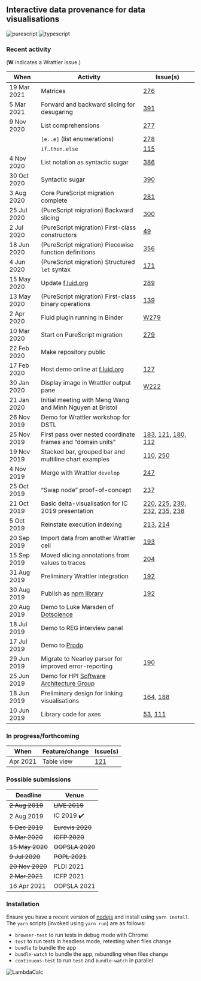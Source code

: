 ## Interactive data provenance for data visualisations

![purescript](https://github.com/explorable-viz/fluid/workflows/purescript/badge.svg)
![typescript](https://github.com/explorable-viz/fluid/workflows/typescript/badge.svg)

### Recent activity

(**W** indicates a Wrattler issue.)

| When | Activity | Issue(s) |
| --- | --- | --- |
| 19 Mar 2021 | Matrices | [276](https://github.com/explorable-viz/fluid/issues/276)
| 5 Mar 2021 | Forward and backward slicing for desugaring | [391](https://github.com/explorable-viz/fluid/issues/391)
| 9 Nov 2020 | List comprehensions | [277](https://github.com/explorable-viz/fluid/issues/277) |
| | `[e..e]` (list enumerations) | [278](https://github.com/explorable-viz/fluid/issues/278) |
| | `if`..`then`..`else` | [115](https://github.com/explorable-viz/fluid/issues/115) |
| 4 Nov 2020 | List notation as syntactic sugar | [386](https://github.com/explorable-viz/fluid/issues/386) |
| 30 Oct 2020 | Syntactic sugar | [390](https://github.com/explorable-viz/fluid/issues/390) |
| 3 Aug 2020 | Core PureScript migration complete | [281](https://github.com/explorable-viz/fluid/issues/281) |
| 25 Jul 2020 | (PureScript migration) Backward slicing | [300](https://github.com/explorable-viz/fluid/issues/300) |
| 2 Jul 2020 | (PureScript migration) First-class constructors | [49](https://github.com/explorable-viz/fluid/issues/49) |
| 18 Jun 2020 | (PureScript migration) Piecewise function definitions | [356](https://github.com/explorable-viz/fluid/issues/356) |
| 4 Jun 2020 | (PureScript migration) Structured `let` syntax | [171](https://github.com/explorable-viz/fluid/issues/171) |
| 15 May 2020 | Update [f.luid.org](http://f.luid.org) | [289](https://github.com/explorable-viz/fluid/issues/289) |
| 13 May 2020 | (PureScript migration) First-class binary operations | [139](https://github.com/explorable-viz/fluid/issues/139) |
| 2 Apr 2020 | Fluid plugin running in Binder | [W279](https://github.com/rolyp/wrattler/wrattler/issues/279) |
| 10 Mar 2020 | Start on PureScript migration | [279](https://github.com/rolyp/lambdacalc/issues/279) |
| 22 Feb 2020 | Make repository public |
| 17 Feb 2020 | Host demo online at [f.luid.org](http://f.luid.org) | [127](https://github.com/rolyp/lambdacalc/issues/127) |
| 30 Jan 2020 | Display image in Wrattler output pane | [W222](https://github.com/wrattler/wrattler/issues/222) |
| 21 Jan 2020 | Initial meeting with Meng Wang and Minh Nguyen at Bristol ||
| 26 Nov 2019 | Demo for Wrattler workshop for DSTL ||
| 25 Nov 2019 | First pass over nested coordinate frames and “domain units” | [183](https://github.com/rolyp/fluid/issues/183), [121](https://github.com/rolyp/fluid/issues/121), [180](https://github.com/rolyp/fluid/issues/180), [112](https://github.com/rolyp/fluid/issues/112) |
| 19 Nov 2019 | Stacked bar, grouped bar and multiline chart examples | [110](https://github.com/rolyp/fluid/issues/110), [250](https://github.com/rolyp/fluid/issues/250) |
| 4 Nov 2019 | Merge with Wrattler `develop` | [247](https://github.com/rolyp/fluid/issues/247) |
| 25 Oct 2019 | “Swap node” proof-of-concept | [237](https://github.com/rolyp/fluid/issues/237) |
| 21 Oct 2019 | Basic delta-visualisation for IC 2019 presentation | [220](https://github.com/rolyp/fluid/issues/220), [225](https://github.com/rolyp/fluid/issues/225), [230](https://github.com/rolyp/fluid/issues/230), [232](https://github.com/rolyp/fluid/issues/232), [235](https://github.com/rolyp/fluid/issues/235), [238](https://github.com/rolyp/fluid/issues/238) |
| 5 Oct 2019 | Reinstate execution indexing | [213](https://github.com/rolyp/fluid/issues/213), [214](https://github.com/rolyp/fluid/issues/214) |
| 20 Sep 2019 | Import data from another Wrattler cell | [193](https://github.com/rolyp/fluid/issues/193) |
| 15 Sep 2019 | Moved slicing annotations from values to traces | [204](https://github.com/rolyp/fluid/issues/204) |
| 31 Aug 2019 | Preliminary Wrattler integration | [192](https://github.com/rolyp/fluid/issues/192) |
| 30 Aug 2019 | Publish as [npm library](https://www.npmjs.com/package/@rolyp/fluid) | [192](https://github.com/rolyp/fluid/issues/192) || 20 August 2019 | Demo to Luke Marsden of [Dotscience](https://dotscience.com/) ||
| 20 Aug 2019 | Demo to Luke Marsden of [Dotscience](https://dotscience.com/) ||
| 18 Jul 2019 | Demo to REG interview panel ||
| 17 Jul 2019 | Demo to [Prodo](https://prodo.ai) ||
| 29 Jun 2019 | Migrate to Nearley parser for improved error-reporting | [190](https://github.com/rolyp/fluid/issues/190) |
| 25 Jun 2019 | Demo for HPI [Software Architecture Group](https://www.hpi.uni-potsdam.de/hirschfeld/index.html)||
| 18 Jun 2019 | Preliminary design for linking visualisations | [164](https://github.com/rolyp/fluid/issues/164), [188](https://github.com/rolyp/fluid/issues/188) |
| 10 Jun 2019 | Library code for axes | [53](https://github.com/rolyp/fluid/issues/53), [111](https://github.com/rolyp/fluid/issues/111) |

### In progress/forthcoming

| When | Feature/change | Issue(s) |
| --- | --- | --- |
| Apr 2021 | Table view | [121](https://github.com/rolyp/fluid/issues/121) |

### Possible submissions

| Deadline    | Venue            |
| --- | --- |
| <s>2 Aug 2019</s> | <s>LIVE 2019</s> |
| 2 Aug 2019 | IC 2019 :heavy_check_mark: |
| <s>5 Dec 2019</s> | <s>Eurovis 2020</s> |
| <s>3 Mar 2020</s> | <s>ICFP 2020</s> |
| <s>15 May 2020</s> | <s>OOPSLA 2020</s> |
| <s>9 Jul 2020</s> | <s>POPL 2021</s> |
| <s>20 Nov 2020</s> | PLDI 2021 |
| <s>2 Mar 2021</s> | ICFP 2021 |
| 16 Apr 2021 | OOPSLA 2021 |

### Installation

Ensure you have a recent version of [nodejs](https://nodejs.org/en/download/current/) and install using `yarn install`. The `yarn` scripts (invoked using `yarn run`) are as follows:

- `browser-test` to run tests in debug mode with Chrome
- `test` to run tests in headless mode, retesting when files change
- `bundle` to bundle the app
- `bundle-watch` to bundle the app, rebundling when files change
- `continuous-test` to run `test` and `bundle-watch` in parallel

![LambdaCalc](http://i.imgur.com/ERSxpE0.png "LambdaCalc")
